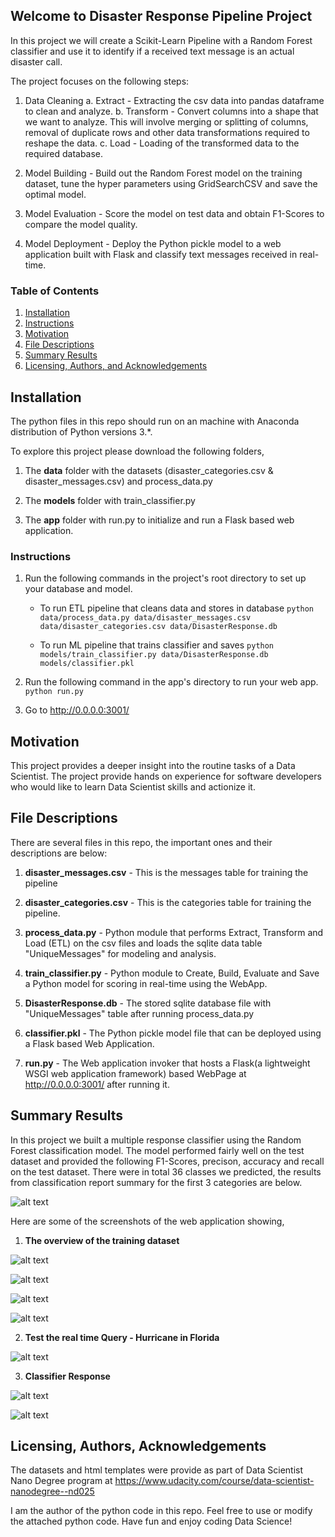 ## Welcome to Disaster Response Pipeline Project

In this project we will create a Scikit-Learn Pipeline with a Random Forest classifier and use it to identify if a received text message is an actual disaster call. 

The project focuses on the following steps:

1. Data Cleaning
	a. Extract      - Extracting the csv data into pandas dataframe to clean and analyze.
	b. Transform    - Convert columns into a shape that we want to analyze. This will involve merging or splitting of columns, removal of duplicate rows and other data transformations required to reshape the data.
	c. Load         - Loading of the transformed data to the required database.
	
2. Model Building   - Build out the Random Forest model on the training dataset, tune the hyper parameters using GridSearchCSV and save the optimal model.

3. Model Evaluation - Score the model on test data and obtain F1-Scores to compare the model quality.

4. Model Deployment - Deploy the Python pickle model to a web application built with Flask and classify text messages received in real-time.

### Table of Contents

1. [Installation](#installation)
2. [Instructions](#instructions)
2. [Motivation](#motivation)
3. [File Descriptions](#files)
4. [Summary Results](#summaryresults)
5. [Licensing, Authors, and Acknowledgements](#licensing)

## Installation <a name="installation"></a>

The python files in this repo should run on an machine with Anaconda distribution of Python versions 3.*.

To explore this project please download the following folders,

1. The **data** folder with the datasets (disaster_categories.csv & disaster_messages.csv) and process_data.py

2. The **models** folder with train_classifier.py

3. The **app** folder with run.py to initialize and run a Flask based web application.

### Instructions <a name="instructions"></a>
1. Run the following commands in the project's root directory to set up your database and model.

    - To run ETL pipeline that cleans data and stores in database
        `python data/process_data.py data/disaster_messages.csv data/disaster_categories.csv data/DisasterResponse.db`
		
    - To run ML pipeline that trains classifier and saves
        `python models/train_classifier.py data/DisasterResponse.db models/classifier.pkl`

2. Run the following command in the app's directory to run your web app.
    `python run.py`

3. Go to http://0.0.0.0:3001/


## Motivation<a name="motivation"></a>

This project provides a deeper insight into the routine tasks of a Data Scientist. The project provide hands on experience for software developers who would like to learn Data Scientist skills and actionize it.
    
## File Descriptions <a name="files"></a>

There are several files in this repo, the important ones and their descriptions are below:

1. **disaster_messages.csv** - This is the messages table for training the pipeline
				
2. **disaster_categories.csv** - This is the categories table for training the pipeline.

3. **process_data.py** - Python module that performs Extract, Transform and Load (ETL) on the csv files and loads the sqlite data table "UniqueMessages" for modeling and analysis.

4. **train_classifier.py** - Python module to Create, Build, Evaluate and Save a Python model for scoring in real-time using the WebApp.

5. **DisasterResponse.db** - The stored sqlite database file with "UniqueMessages" table after running process_data.py

6. **classifier.pkl** - The Python pickle model file that can be deployed using a Flask based Web Application.

7. **run.py** - The Web application invoker that hosts a Flask(a lightweight WSGI web application framework) based WebPage at http://0.0.0.0:3001/ after running it.
			   
## Summary Results<a name="results"></a>

In this project we built a multiple response classifier using the Random Forest classification model. The model performed fairly well on the test dataset and provided the following F1-Scores, precison, accuracy and recall on the test dataset. There were in total 36 classes we predicted, the results from classification report summary for the  first 3 categories are below. 

![alt text](Images/F-1Scores.PNG "F-1Scores of first 3 categories")

Here are some of the screenshots of the web application showing, 

1. **The overview of the training dataset**

![alt text](Images/Overview_TrainingData_1.PNG "Overview 1")

![alt text](Images/Overview_TrainingData_2.PNG "Overview 2")

![alt text](Images/Overview_TrainingData_3.PNG "Overview 3")

![alt text](Images/Overview_TrainingData_4.PNG "Overview 4")

2. **Test the real time Query - Hurricane in Florida**

![alt text](Images/Query.PNG "Query")

3. **Classifier Response**

![alt text](Images/Response1.PNG "Response1")

![alt text](Images/Response2.PNG "Response2")

## Licensing, Authors, Acknowledgements<a name="licensing"></a>

The datasets and html templates were provide as part of Data Scientist Nano Degree program at https://www.udacity.com/course/data-scientist-nanodegree--nd025

I am the author of the python code in this repo. Feel free to use or modify the attached python code. Have fun and enjoy coding Data Science!